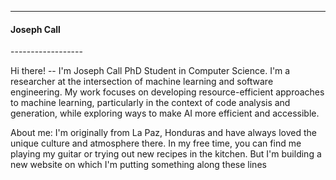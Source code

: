 
------------------
<h4>Joseph Call</h4>
------------------

Hi there! -- I'm Joseph Call PhD Student in Computer Science. I'm a researcher at the intersection of machine learning and software engineering. My work focuses on developing resource-efficient approaches to machine learning, particularly in the context of code analysis and generation, while exploring ways to make AI more efficient and accessible.

About me: I'm originally from La Paz, Honduras and have always loved the unique culture and atmosphere there. In my free time, you can find me playing my guitar or trying out new recipes in the kitchen. But I'm building a new website on which I'm putting something along these lines

<div style="display: grid; grid-template-columns: repeat(4, 1fr); gap: 15px; padding: 5px;">
    <a href="https://jbcallv.netlify.app"><i class="fa-solid fa-globe fa-2x"></i></a>
    <a href="https://www.linkedin.com/in/jbcallv/"><i class="fa-brands fa-linkedin fa-2x"></i></a>
    <a href="https://x.com/"><i class="fa-brands fa-x-twitter fa-2x"></i></a>
    <a href="https://scholar.google.com/"><i class="fa-brands fa-google-scholar fa-2x"></i></a>
</div>